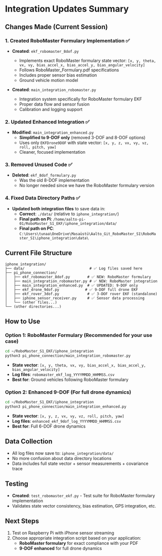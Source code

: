 # Integration Updates Summary

## Changes Made (Current Session)

### 1. Created RoboMaster Formulary Implementation ✅
- **Created**: `ekf_robomaster_8dof.py`
  - Implements exact RoboMaster formulary state vector: `[x, y, theta, vx, vy, bias_accel_x, bias_accel_y, bias_angular_velocity]`
  - Follows RoboMaster_Formulary.pdf specifications
  - Includes proper sensor bias estimation
  - Ground vehicle motion model

- **Created**: `main_integration_robomaster.py`
  - Integration system specifically for RoboMaster formulary EKF
  - Proper data flow and sensor fusion
  - Calibration and logging support

### 2. Updated Enhanced Integration ✅
- **Modified**: `main_integration_enhanced.py`
  - **Simplified to 9-DOF only** (removed 3-DOF and 8-DOF options)
  - Uses only `EKFDrone9DOF` with state vector: `[x, y, z, vx, vy, vz, roll, pitch, yaw]`
  - Cleaner, focused implementation

### 3. Removed Unused Code ✅
- **Deleted**: `ekf_8dof_formulary.py`
  - Was the old 8-DOF implementation
  - No longer needed since we have the RoboMaster formulary version

### 4. Fixed Data Directory Paths ✅
- **Updated both integration files** to save data in:
  - **Correct**: `./data/` (relative to `iphone_integration/`)
  - **Final path on Pi**: `/home/aalto-pi-01/RoboMaster_S1_EKF/iphone_integration/data/`
  - **Final path on PC**: `C:\Users\tunaa\OneDrive\Masaüstü\Aalto_Git_RoboMaster_S1\RoboMaster_S1\iphone_integration\data\`

## Current File Structure

```
iphone_integration/
├── data/                              # ✅ Log files saved here
├── pi_phone_connection/
│   ├── ekf_robomaster_8dof.py        # ✅ NEW: RoboMaster formulary
│   ├── main_integration_robomaster.py # ✅ NEW: RoboMaster integration
│   ├── main_integration_enhanced.py  # ✅ UPDATED: 9-DOF only
│   ├── ekf_drone_9dof.py            # ✅ 9-DOF full drone EKF
│   ├── ekf_rover_3dof.py             # ✅ 3-DOF rover EKF (standalone)
│   ├── iphone_sensor_receiver.py     # ✅ Sensor data processing
│   └── (other files...)
└── (other directories...)
```

## How to Use

### Option 1: RoboMaster Formulary (Recommended for your use case)
```bash
cd ~/RoboMaster_S1_EKF/iphone_integration
python3 pi_phone_connection/main_integration_robomaster.py
```
- **State vector**: `[x, y, theta, vx, vy, bias_accel_x, bias_accel_y, bias_angular_velocity]`
- **Log files**: `robomaster_ekf_log_YYYYMMDD_HHMMSS.csv`
- **Best for**: Ground vehicles following RoboMaster formulary

### Option 2: Enhanced 9-DOF (For full drone dynamics)
```bash
cd ~/RoboMaster_S1_EKF/iphone_integration  
python3 pi_phone_connection/main_integration_enhanced.py
```
- **State vector**: `[x, y, z, vx, vy, vz, roll, pitch, yaw]`
- **Log files**: `enhanced_ekf_9dof_log_YYYYMMDD_HHMMSS.csv`
- **Best for**: Full 6-DOF drone dynamics

## Data Collection
- All log files now save to: `iphone_integration/data/`
- No more confusion about data directory locations
- Data includes full state vector + sensor measurements + covariance trace

## Testing
- **Created**: `test_robomaster_ekf.py` - Test suite for RoboMaster formulary implementation
- Validates state vector consistency, bias estimation, GPS integration, etc.

## Next Steps
1. Test on Raspberry Pi with iPhone sensor streaming
2. Choose appropriate integration script based on your application:
   - **RoboMaster formulary** for exact compliance with your PDF
   - **9-DOF enhanced** for full drone dynamics
